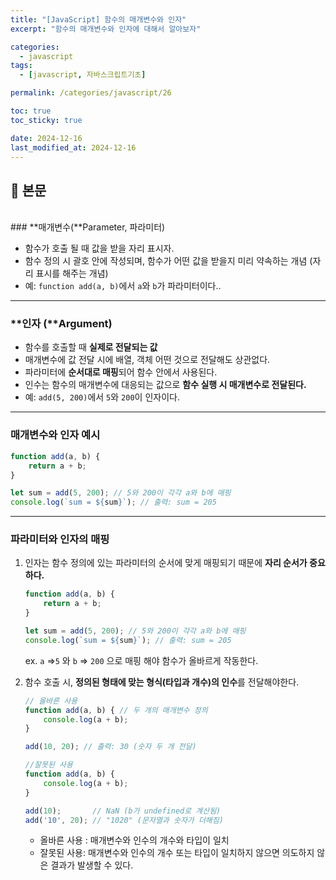 ```yaml
---
title: "[JavaScript] 함수의 매개변수와 인자"
excerpt: "함수의 매개변수와 인자에 대해서 알아보자"

categories:
  - javascript
tags:
  - [javascript, 자바스크립트기초]

permalink: /categories/javascript/26

toc: true
toc_sticky: true

date: 2024-12-16
last_modified_at: 2024-12-16
---
```


## 🦥 본문

<br>
### **매개변수(**Parameter, 파라미터)

- 함수가 호출 될 때 값을 받을  자리 표시자.
- 함수 정의 시 괄호 안에 작성되며, 함수가 어떤 값을 받을지 미리 약속하는 개념 (자리 표시를 해주는 개념)
- 예: `function add(a, b)`에서 `a`와 `b`가 파라미터이다..
    
---

### **인자 (**Argument)

- 함수를 호출할 때 **실제로 전달되는 값**
- 매개변수에 값 전달 시에 배열, 객체 어떤 것으로 전달해도 상관없다.
- 파라미터에 **순서대로 매핑**되어 함수 안에서 사용된다.
- 인수는 함수의 매개변수에 대응되는 값으로 **함수 실행 시 매개변수로 전달된다.**
- 예: `add(5, 200)`에서 `5`와 `200`이 인자이다.

---

### 매개변수와 인자 예시

```jsx
function add(a, b) {
    return a + b;
}

let sum = add(5, 200); // 5와 200이 각각 a와 b에 매핑
console.log(`sum = ${sum}`); // 출력: sum = 205
```

---

### 파라미터와 인자의 매핑

1. 인자는 함수 정의에 있는 파라미터의 순서에 맞게 매핑되기 때문에 **자리 순서가 중요하다.**
    
    ```jsx
    function add(a, b) {
        return a + b;
    }
    
    let sum = add(5, 200); // 5와 200이 각각 a와 b에 매핑
    console.log(`sum = ${sum}`); // 출력: sum = 205
    ```
    
    ex.  `a`  ⇒`5`   와 `b`  ⇒ `200` 으로 매핑 해야 함수가 올바르게 작동한다.
    

1. 함수 호출 시, **정의된 형태에 맞는 형식(타입과 개수)의 인수**를 전달해야한다.
    
    ```jsx
    // 올바른 사용
    function add(a, b) { // 두 개의 매개변수 정의
        console.log(a + b);
    }
    
    add(10, 20); // 출력: 30 (숫자 두 개 전달)
    
    //잘못된 사용
    function add(a, b) {
        console.log(a + b);
    }
    
    add(10);       // NaN (b가 undefined로 계산됨)
    add('10', 20); // "1020" (문자열과 숫자가 더해짐)
    
    ```
    
    - 올바른 사용 : 매개변수와 인수의 개수와 타입이 일치
    - 잘못된 사용: 매개변수와 인수의 개수 또는 타입이 일치하지 않으면 의도하지 않은 결과가 발생할 수 있다.


<br>
<br>



